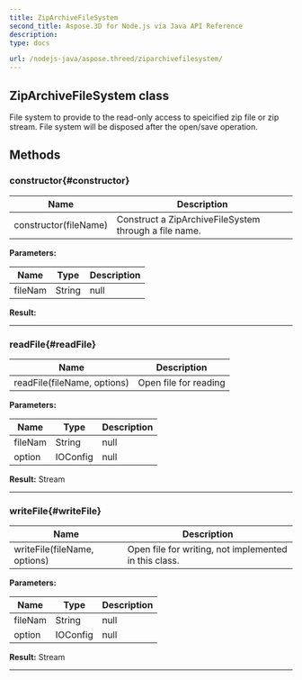 ```yaml
---
title: ZipArchiveFileSystem 
second_title: Aspose.3D for Node.js via Java API Reference
description: 
type: docs

url: /nodejs-java/aspose.threed/ziparchivefilesystem/
---
```

## ZipArchiveFileSystem class

  File system to provide to the read-only access to speicified zip file or zip stream.  File system will be disposed after the open/save operation.


## Methods

### constructor{#constructor}

| Name | Description |
| --- | --- |
| constructor(fileName) | Construct a ZipArchiveFileSystem through a file name. | 

 **Parameters:**

| Name | Type | Description |
| --- | --- | --- |
|  fileNam | String | null |

 **Result:**



---


### readFile{#readFile}

| Name | Description |
| --- | --- |
| readFile(fileName, options) | Open file for reading | 

 **Parameters:**

| Name | Type | Description |
| --- | --- | --- |
|  fileNam | String | null |
|  option | IOConfig | null |

 **Result:**
Stream


---


### writeFile{#writeFile}

| Name | Description |
| --- | --- |
| writeFile(fileName, options) | Open file for writing, not implemented in this class. | 

 **Parameters:**

| Name | Type | Description |
| --- | --- | --- |
|  fileNam | String | null |
|  option | IOConfig | null |

 **Result:**
Stream


---



